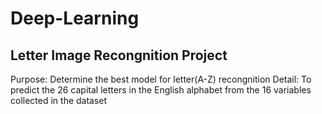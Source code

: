 # Deep-Learning

## Letter Image Recongnition Project 

Purpose: Determine the best model for letter(A-Z) recongnition
Detail: To predict the 26 capital letters in the English alphabet from the 16 variables collected in the dataset
